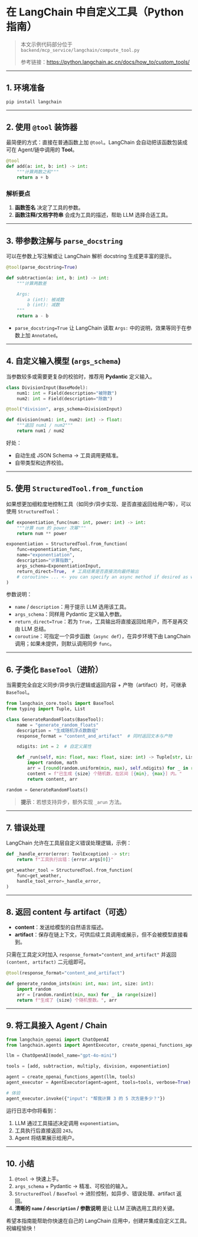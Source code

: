 # 在 LangChain 中自定义工具（Python 指南）

> 本文示例代码部分位于 `backend/mcp_service/langchain/compute_tool.py`
>
> 参考链接：<https://python.langchain.ac.cn/docs/how_to/custom_tools/>

---

## 1. 环境准备

```bash
pip install langchain
```

---

## 2. 使用 `@tool` 装饰器

最简便的方式：直接在普通函数上加 `@tool`。LangChain 会自动把该函数包装成可在 Agent/链中调用的 **Tool**。

```python
@tool
def add(a: int, b: int) -> int:
    """计算两数之和"""
    return a + b
```

### 解析要点
1. **函数签名** 决定了工具的参数。
2. **函数注释/文档字符串** 会成为工具的描述，帮助 LLM 选择合适工具。

---

## 3. 带参数注解与 `parse_docstring`

可以在参数上写注解或让 LangChain 解析 docstring 生成更丰富的提示。

```python
@tool(parse_docstring=True)

def subtraction(a: int, b: int) -> int:
    """计算两数差

    Args:
        a (int): 被减数
        b (int): 减数
    """
    return a - b
```

- `parse_docstring=True` 让 LangChain 读取 `Args:` 中的说明，效果等同于在参数上加 `Annotated`。

---

## 4. 自定义输入模型 (`args_schema`)

当参数较多或需要更复杂的校验时，推荐用 **Pydantic** 定义输入。

```python
class DivisionInput(BaseModel):
    num1: int = Field(description="被除数")
    num2: int = Field(description="除数")

@tool("division", args_schema=DivisionInput)

def division(num1: int, num2: int) -> float:
    """返回 num1 / num2"""
    return num1 / num2
```

好处：
- 自动生成 JSON Schema → 工具调用更精准。
- 自带类型和边界校验。

---

## 5. 使用 `StructuredTool.from_function`

如果想更加细粒度地控制工具（如同步/异步实现、是否直接返回给用户等），可以使用 `StructuredTool`：

```python
def exponentiation_func(num: int, power: int) -> int:
    """计算 num 的 power 次幂"""
    return num ** power

exponentiation = StructuredTool.from_function(
    func=exponentiation_func,
    name="exponentiation",
    description="计算指数",
    args_schema=ExponentiationInput,
    return_direct=True,  # 工具结果是否直接流向最终输出
    # coroutine= ... <- you can specify an async method if desired as well
)
```

参数说明：
- `name` / `description`：用于提示 LLM 选用该工具。
- `args_schema`：同样用 Pydantic 定义输入参数。
- `return_direct=True`：若为 `True`，工具输出将直接返回给用户，而不是再交由 LLM 总结。
- `coroutine`：可指定一个异步函数（`async def`），在异步环境下由 LangChain 调用；如果未提供，则默认调用同步 `func`。

---

## 6. 子类化 `BaseTool`（进阶）

当需要完全自定义同步/异步执行逻辑或返回内容 + 产物（artifact）时，可继承 `BaseTool`。

```python
from langchain_core.tools import BaseTool
from typing import Tuple, List

class GenerateRandomFloats(BaseTool):
    name = "generate_random_floats"
    description = "生成随机浮点数数组"
    response_format = "content_and_artifact"  # 同时返回文本与产物

    ndigits: int = 2  # 自定义属性

    def _run(self, min: float, max: float, size: int) -> Tuple[str, List[float]]:
        import random, math
        arr = [round(random.uniform(min, max), self.ndigits) for _ in range(size)]
        content = f"已生成 {size} 个随机数，在区间 [{min}, {max}] 内。"
        return content, arr

random = GenerateRandomFloats()
```

> **提示**：若想支持异步，额外实现 `_arun` 方法。

---

## 7. 错误处理

LangChain 允许在工具层自定义错误处理逻辑，示例：

```python
def _handle_error(error: ToolException) -> str:
    return f"工具执行出错：{error.args[0]}"

get_weather_tool = StructuredTool.from_function(
    func=get_weather,
    handle_tool_error=_handle_error,
)
```

---

## 8. 返回 **content 与 artifact**（可选）

- **content**：发送给模型的自然语言描述。
- **artifact**：保存在链上下文，可供后续工具调用或展示，但不会被模型直接看到。

只需在工具定义时加入 `response_format="content_and_artifact"` 并返回 `(content, artifact)` 二元组即可。

```python
@tool(response_format="content_and_artifact")

def generate_random_ints(min: int, max: int, size: int):
    import random
    arr = [random.randint(min, max) for _ in range(size)]
    return f"生成了 {size} 个随机整数。", arr
```

---

## 9. 将工具接入 Agent / Chain

```python
from langchain_openai import ChatOpenAI
from langchain.agents import AgentExecutor, create_openai_functions_agent

llm = ChatOpenAI(model_name="gpt-4o-mini")

tools = [add, subtraction, multiply, division, exponentiation]

agent = create_openai_functions_agent(llm, tools)
agent_executor = AgentExecutor(agent=agent, tools=tools, verbose=True)

# 体验
agent_executor.invoke({"input": "帮我计算 3 的 5 次方是多少？"})
```

运行日志中你将看到：
1. LLM 通过工具描述决定调用 `exponentiation`。
2. 工具执行后直接返回 `243`。
3. Agent 将结果展示给用户。

---

## 10. 小结

1. `@tool` → 快速上手。
2. `args_schema` + Pydantic → 精准、可校验的输入。
3. `StructuredTool` / `BaseTool` → 进阶控制，如异步、错误处理、artifact 返回。
4. **清晰的 `name` / `description` / 参数说明** 是让 LLM 正确选用工具的关键。

希望本指南能帮助你快速在自己的 LangChain 应用中，创建并集成自定义工具。祝编程愉快！
